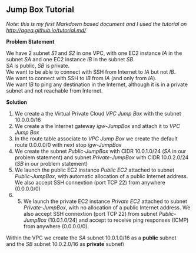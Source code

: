 Jump Box Tutorial
-----------------

*Note: this is my first Markdown based document and I used the tutorial on <http://agea.github.io/tutorial.md/>*

**Problem Statement**

We have 2 subnet *S1* and *S2* in one VPC, with one EC2 instance *IA* in the subnet *SA* and one EC2 instance *IB* in the subnet *SB*.\
*SA* is public, *SB* is private.\
We want to be able to connect with SSH from Internet to *IA* but not *IB*.\
We want to connect with SSH to *IB* from *IA* (and only from *IA*).\
We want *IB* to ping any destination in the Internet, although it is in a private subnet and not reachable from Internet.

**Solution**

1) We create a the Virtual Private Cloud *VPC Jump Box* with the subnet 10.0.0.0/16
2) We create a the internet gateway *igw-JumpBox* and attach it to *VPC Jump Box*
3) In the route table associate to *VPC Jump Box* we create the default route 0.0.0.0/0 with next stop *igw-JumpBox*
4) We create the subnet *Public-JumpBox* with CIDR 10.0.1.0/24 (*SA* in our problem statement) and subnet *Private-JumpBox* with CIDR 10.0.2.0/24 (*SB* in our problem statement) 
5) We launch the public EC2 instance *Public EC2* attached to subnet *Public-JumpBox*, with automatic allocation of a public Internet address. We also accept SSH connextion (port TCP 22) from anywhere (0.0.0.0/0)
6) 5) We launch the private EC2 instance *Private EC2* attached to subnet *Private-JumpBox*, with no allocation of a public Internet address. We also accept SSH connextion (port TCP 22) from subnet *Public-JumpBox* (10.0.1.0/24) and accept to receive ping responses (ICMP) from anywhere (0.0.0.0/0).

Within the VPC we create the *SA* subnet 10.0.1.0/16 as a **public** subnet\
and the *SB* subnet 10.0.2.0/16 as **private** subnet\

